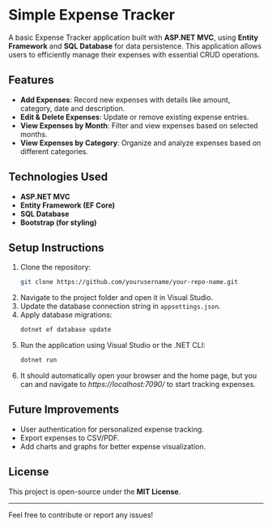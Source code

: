 # Simple Expense Tracker

A basic Expense Tracker application built with **ASP.NET MVC**, using **Entity Framework** and **SQL Database** for data persistence. This application allows users to efficiently manage their expenses with essential CRUD operations.

## Features

- **Add Expenses**: Record new expenses with details like amount, category, date and description.
- **Edit & Delete Expenses**: Update or remove existing expense entries.
- **View Expenses by Month**: Filter and view expenses based on selected months.
- **View Expenses by Category**: Organize and analyze expenses based on different categories.

## Technologies Used

- **ASP.NET MVC**
- **Entity Framework (EF Core)**
- **SQL Database**
- **Bootstrap (for styling)**

## Setup Instructions

1. Clone the repository:
   ```sh
   git clone https://github.com/yourusername/your-repo-name.git
   ```
2. Navigate to the project folder and open it in Visual Studio.
3. Update the database connection string in `appsettings.json`.
4. Apply database migrations:
   ```sh
   dotnet ef database update
   ```
5. Run the application using Visual Studio or the .NET CLI:
   ```sh
   dotnet run
   ```
6. It should automatically open your browser and the home page, but you can and navigate to *https\://localhost:7090/* to start tracking expenses.

## Future Improvements

- User authentication for personalized expense tracking.
- Export expenses to CSV/PDF.
- Add charts and graphs for better expense visualization.

## License

This project is open-source under the **MIT License**.

---

Feel free to contribute or report any issues!

